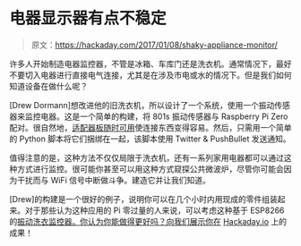 # 电器显示器有点不稳定

> 原文：<https://hackaday.com/2017/01/08/shaky-appliance-monitor/>

许多人开始制造电器监控器，不管是冰箱、车库门还是洗衣机。通常情况下，最好不要切入电器进行直接电气连接，尤其是在涉及市电或水的情况下。但是我们如何知道设备在做什么呢？

[Drew Dormann]想改进他的旧洗衣机，所以设计了一个系统，使用一个振动传感器来监控电器。这是一个简单的构建，将 801s 振动传感器与 Raspberry Pi Zero 配对。很自然地，[适配器板随时可用](https://www.amazon.com/s/ref=nb_sb_noss?url=search-alias%3Dcomputers&field-keywords=801s+vibration+sensor)使连接东西变得容易。然后，只需用一个简单的 Python 脚本将它们捆绑在一起，该脚本使用 Twitter & PushBullet 发送通知。

值得注意的是，这种方法不仅仅局限于洗衣机，还有一系列家用电器都可以通过这种方式进行监控。很可能你甚至可以用这种方式窥探公共微波炉，尽管你可能会因为干扰而与 WiFi 信号中断做斗争。建造它并让我们知道。

[Drew]的构建是一个很好的例子，说明你可以在几个小时内用现成的零件组装起来。对于那些认为这种应用的 Pi 零过量的人来说，可以考虑这种基于 ESP8266 的[振动洗衣监控器。你认为你能做得更好吗？向我们展示你在](http://hackaday.com/2016/11/10/launitor-saves-you-from-accidentally-smelly-clothes/) [Hackaday.io](https://hackaday.io) 上的成果！